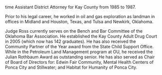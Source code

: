 ﻿---
fname: 'Philip'
lname: 'Ross'
id: 922
published: False
layout: judge-bio
---
time Assistant District Attorney for Kay County from
1985 to 1987.

Prior to his legal career, he worked in oil and gas exploration as
landman in offices in Midland and Houston, Texas, and Tulsa and Newkirk,
Oklahoma.

Judge Ross currently serves on the Bench and Bar Committee of the
Oklahoma Bar Association. He established the Kay County Adult Drug Court
in 2005 (which now has 142 graduates). He has also received the
Community Partner of the Year award from the State Child Support Office.
While in the Petroleum Land Management program at OU, he received the
Julian Rothbaum Award as outstanding senior. He has also served as Chair
of Board of Directors for: Edwin Fair Community, Mental Health Centers
of Ponca City and Stillwater; and Habitat for Humanity of Ponca City.
